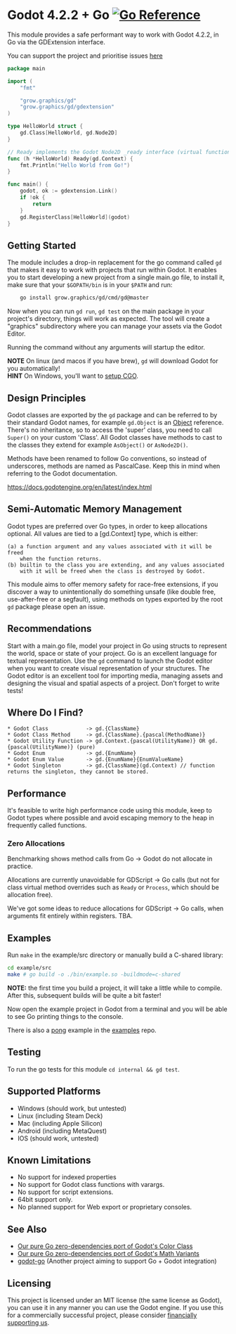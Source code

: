 # Godot 4.2.2 + Go [![Go Reference](https://pkg.go.dev/badge/grow.graphics/gd.svg)](https://pkg.go.dev/grow.graphics/gd)

This module provides a safe performant way to work with Godot 4.2.2, in Go via the GDExtension interface.

You can support the project and prioritise issues [here](https://buy.stripe.com/4gw14maETbnX3vOcMM)

```go
package main

import (
	"fmt"

	"grow.graphics/gd"
	"grow.graphics/gd/gdextension"
)

type HelloWorld struct {
	gd.Class[HelloWorld, gd.Node2D]
}

// Ready implements the Godot Node2D _ready interface (virtual function).
func (h *HelloWorld) Ready(gd.Context) {
	fmt.Println("Hello World from Go!")
}

func main() {
	godot, ok := gdextension.Link()
	if !ok {
		return
	}
	gd.RegisterClass[HelloWorld](godot)
}

```

## Getting Started
The module includes a drop-in replacement for the go command called `gd` that 
makes it easy to work with projects that run within Godot. It enables you to
start developing a new project from a single main.go file, to install it, make
sure that your `$GOPATH/bin` is in your `$PATH` and run:

```sh
	go install grow.graphics/gd/cmd/gd@master
```

Now when you can run `gd run`, `gd test` on the main package in your project's 
directory, things will work as expected. The tool will create a "graphics" 
subdirectory where you can manage your assets via the Godot Editor.

Running the command without any arguments will startup the editor. 

**NOTE** On linux (and macos if you have brew), `gd` will download Godot for you automatically!  
**HINT**  On Windows, you'll want to 
[setup CGO](https://github.com/go101/go101/wiki/CGO-Environment-Setup).

## Design Principles

Godot classes are exported by the `gd` package and can be referred to by 
their standard Godot names, for example `gd.Object` is an 
[Object](https://docs.godotengine.org/en/latest/classes/class_object.html) 
reference. There's no inheritance, so to access the 'super' class, you need 
to call `Super()` on your custom 'Class'. All Godot classes have methods
to cast to the classes they extend for example `AsObject()` or `AsNode2D()`.

Methods have been renamed to follow Go conventions, so instead of
underscores, methods are named as PascalCase. Keep this in mind when
referring to the Godot documentation.

https://docs.godotengine.org/en/latest/index.html

## Semi-Automatic Memory Management

Godot types are preferred over Go types, in order to keep allocations optional. 
All values are tied to a [gd.Context] type, which is either:

    (a) a function argument and any values associated with it will be freed
        when the function returns.
    (b) builtin to the class you are extending, and any values associated 
        with it will be freed when the class is destroyed by Godot.

This module aims to offer memory safety for race-free extensions, if you discover
a way to unintentionally do something unsafe (like double free, use-after-free or
a segfault), using methods on types exported by the root `gd` package please open 
an issue. 

## Recommendations

Start with a main.go file, model your project in Go using structs to represent the 
world, space or state of your project. Go is an excellent language for textual 
representation. Use the `gd` command to launch the Godot editor when you want to 
create visual representation of your structures. The Godot editor is an excellent 
tool for importing media, managing assets and designing the visual and spatial aspects 
of a project. Don't forget to write tests!

## Where Do I Find?

```
* Godot Class            -> gd.{ClassName}
* Godot Class Method     -> gd.{ClassName}.{pascal(MethodName)}
* Godot Utility Function -> gd.Context.{pascal(UtilityName)} OR gd.{pascal(UtilityName)} (pure)
* Godot Enum             -> gd.{EnumName}
* Godot Enum Value       -> gd.{EnumName}{EnumValueName}
* Godot Singleton        -> gd.{ClassName}(gd.Context) // function returns the singleton, they cannot be stored.
```

## Performance
It's feasible to write high performance code using this module, keep to Godot types where possible and avoid escaping memory to the heap in frequently called functions. 

### Zero Allocations
Benchmarking shows method calls from Go -> Godot do not allocate in practice. 

Allocations are currently unavoidable for GDScript -> Go calls (but not 
for class virtual method overrides such as `Ready` or `Process`, which 
should be allocation free).

We've got some ideas to reduce allocations for GDScript -> Go calls, when
arguments fit entirely within registers. TBA.

## Examples

Run `make` in the example/src directory or manually build a C-shared library:

```sh
cd example/src
make # go build -o ./bin/example.so -buildmode=c-shared
```

**NOTE:** the first time you build a project, it will take a little while to compile.
After this, subsequent builds will be quite a bit faster!

Now open the example project in Godot from a terminal and you will be able to 
see Go printing things to the console.

There is also a [pong](https://github.com/grow-graphics/eg/blob/master/2d/pong/pong.go)
example in the [examples](https://github.com/grow-graphics/eg) repo.

## Testing
To run the go tests for this module `cd internal && gd test`.

## Supported Platforms

* Windows (should work, but untested)
* Linux   (including Steam Deck)
* Mac     (including Apple Silicon)
* Android (including MetaQuest)
* IOS     (should work, untested)

## Known Limitations

* No support for indexed properties
* No support for Godot class functions with varargs.
* No support for script extensions.
* 64bit support only.
* No planned support for Web export or proprietary consoles.

## See Also

* [Our pure Go zero-dependencies port of Godot's Color Class](https://github.com/grow-graphics/uc)
* [Our pure Go zero-dependencies port of Godot's Math Variants](https://github.com/grow-graphics/xy)
* [godot-go](https://github.com/godot-go/godot-go) (Another project aiming to support Go + Godot integration)

## Licensing
This project is licensed under an MIT license (the same license as Godot), you can use 
it in any manner you can use the Godot engine. If you use this for a commercially successful
project, please consider [financially supporting us](https://buy.stripe.com/4gw14maETbnX3vOcMM).
